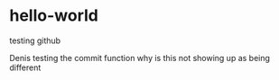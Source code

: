 # hello-world
testing github


Denis testing the commit function
why is this not showing up as being different
